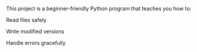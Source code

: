 This project is a beginner-friendly Python program that teaches you how to:

Read files safely 

Write modified versions 

Handle errors gracefully 

